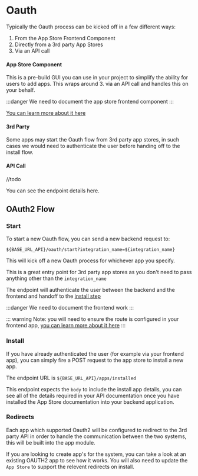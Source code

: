 # Oauth

Typically the Oauth process can be kicked off in a few different ways:

1. From the App Store Frontend Component
2. Directly from a 3rd party App Stores
3. Via an API call

#### App Store Component

This is a pre-build GUI you can use in your project to simplify the ability for users to add apps. This wraps around 3. via an API call and handles this on your behalf.

:::danger
We need to document the app store frontend component
:::

[You can learn more about it here](../../frontend/core/components/app-store/README.md)

#### 3rd Party

Some apps may start the Oauth flow from 3rd party app stores, in such cases we would need to authenticate the user before handing off to the install flow.

#### API Call

//todo

You can see the endpoint details here.

## OAuth2 Flow

### Start

To start a new Oauth flow, you can send a new backend request to:

`${BASE_URL_API}/oauth/start?integration_name=${integration_name}`

This will kick off a new Oauth process for whichever app you specify.

This is a great entry point for 3rd party app stores as you don't need to pass anything other than the `integration_name`

The endpoint will authenticate the user between the backend and the frontend and handoff to the [install step](#install)

:::danger
We need to document the frontend work
:::

::: warning
Note: you will need to ensure the route is configured in your frontend app, [you can learn more about it here](#)
:::

### Install

If you have already authenticated the user (for example via your frontend app), you can simply fire a POST request to the app store to install a new app.

The endpoint URL is `${BASE_URL_API}/apps/installed`

This endpoint expects the `body` to include the install app details, you can see all of the details required in your API documentation once you have installed the App Store documentation into your backend application.

### Redirects

Each app which supported Oauth2 will be configured to redirect to the 3rd party API in order to handle the communication between the two systems, this will be built into the app module.

If you are looking to create app's for the system, you can take a look at an existing OAUTH2 app to see how it works. You will also need to update the `App Store` to support the relevent redirects on install.
